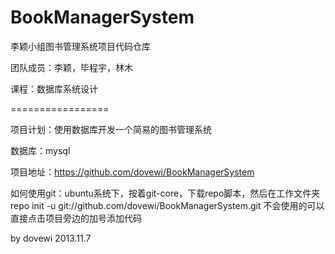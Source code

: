 BookManagerSystem
=================

李颖小组图书管理系统项目代码仓库

团队成员：李颖，毕程宇，林木

课程：数据库系统设计

=================

项目计划：使用数据库开发一个简易的图书管理系统

数据库：mysql

项目地址：https://github.com/dovewi/BookManagerSystem

如何使用git：ubuntu系统下，按着git-core，下载repo脚本，然后在工作文件夹repo init -u git://github.com/dovewi/BookManagerSystem.git
不会使用的可以直接点击项目旁边的加号添加代码

by dovewi
2013.11.7
